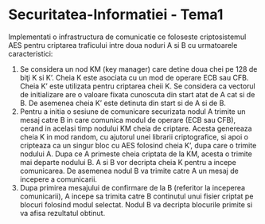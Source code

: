 # Securitatea-Informatiei - Tema1

Implementati o infrastructura de comunicatie ce foloseste criptosistemul AES pentru
criptarea traficului intre doua noduri A si B cu urmatoarele caracteristici:
1. Se considera un nod KM (key manager) care detine doua chei pe 128 de biţi K si
K’. Cheia K este asociata cu un mod de operare ECB sau CFB. Cheia K’ este
utilizata pentru criptarea cheii K. Se considera ca vectorul de initializare are o
valoare fixata cunoscuta din start atat de A cat si de B. De asemenea cheia K’ este
detinuta din start si de A si de B.
2. Pentru a initia o sesiune de comunicare securizata nodul A trimite un mesaj catre B
in care comunica modul de operare (ECB sau CFB), cerand in acelasi timp nodului
KM cheia de criptare. Acesta genereaza cheia K in mod random, cu ajutorul unei
librarii criptografice, si apoi o cripteaza ca un singur bloc cu AES folosind cheia K’,
dupa care o trimite nodului A. Dupa ce A primeste cheia criptata de la KM, acesta o
trimite mai departe nodului B. A si B vor decripta cheia K pentru a incepe
comunicarea. De asemenea nodul B va trimite catre A un mesaj de incepere a
comunicarii.
3. Dupa primirea mesajului de confirmare de la B (referitor la inceperea
comunicarii), A incepe sa trimita catre B continutul unui fisier criptat pe blocuri
folosind modul selectat. Nodul B va decripta blocurile primite si va afisa rezultatul
obtinut.

